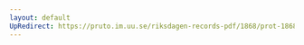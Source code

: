```yaml
---
layout: default
UpRedirect: https://pruto.im.uu.se/riksdagen-records-pdf/1868/prot-1868--ak--513/prot-1868--ak--513_000.pdf
---
```

